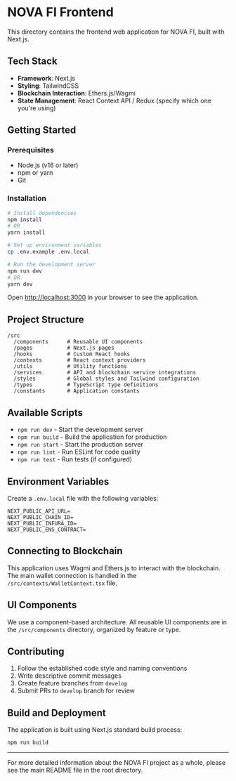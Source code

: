 # NOVA FI Frontend

This directory contains the frontend web application for NOVA FI, built with Next.js.

## Tech Stack

- **Framework**: Next.js
- **Styling**: TailwindCSS
- **Blockchain Interaction**: Ethers.js/Wagmi
- **State Management**: React Context API / Redux (specify which one you're using)

## Getting Started

### Prerequisites

- Node.js (v16 or later)
- npm or yarn
- Git

### Installation

```bash
# Install dependencies
npm install
# OR
yarn install

# Set up environment variables
cp .env.example .env.local

# Run the development server
npm run dev
# OR
yarn dev
```

Open [http://localhost:3000](http://localhost:3000) in your browser to see the application.

## Project Structure

```
/src
  /components      # Reusable UI components
  /pages           # Next.js pages
  /hooks           # Custom React hooks
  /contexts        # React context providers
  /utils           # Utility functions
  /services        # API and blockchain service integrations
  /styles          # Global styles and Tailwind configuration
  /types           # TypeScript type definitions
  /constants       # Application constants
```

## Available Scripts

- `npm run dev` - Start the development server
- `npm run build` - Build the application for production
- `npm run start` - Start the production server
- `npm run lint` - Run ESLint for code quality
- `npm run test` - Run tests (if configured)

## Environment Variables

Create a `.env.local` file with the following variables:

```
NEXT_PUBLIC_API_URL=
NEXT_PUBLIC_CHAIN_ID=
NEXT_PUBLIC_INFURA_ID=
NEXT_PUBLIC_ENS_CONTRACT=
```

## Connecting to Blockchain

This application uses Wagmi and Ethers.js to interact with the blockchain. The main wallet connection is handled in the `/src/contexts/WalletContext.tsx` file.

## UI Components

We use a component-based architecture. All reusable UI components are in the `/src/components` directory, organized by feature or type.

## Contributing

1. Follow the established code style and naming conventions
2. Write descriptive commit messages
3. Create feature branches from `develop`
4. Submit PRs to `develop` branch for review

## Build and Deployment

The application is built using Next.js standard build process:

```bash
npm run build
```

---

For more detailed information about the NOVA FI project as a whole, please see the main README file in the root directory.
